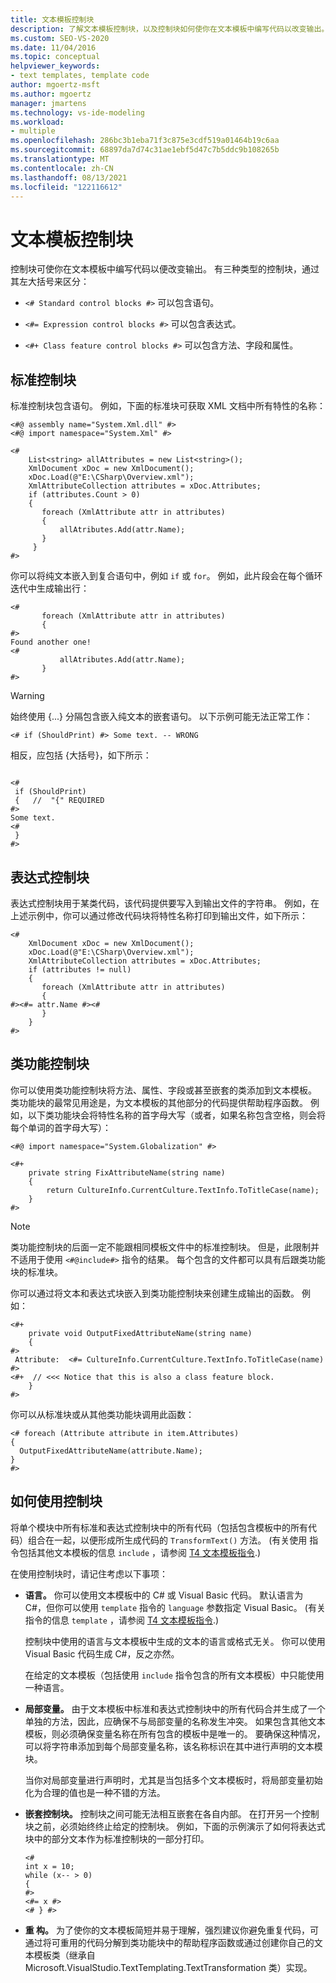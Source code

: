 ```yaml
---
title: 文本模板控制块
description: 了解文本模板控制块，以及控制块如何使你在文本模板中编写代码以改变输出。
ms.custom: SEO-VS-2020
ms.date: 11/04/2016
ms.topic: conceptual
helpviewer_keywords:
- text templates, template code
author: mgoertz-msft
ms.author: mgoertz
manager: jmartens
ms.technology: vs-ide-modeling
ms.workload:
- multiple
ms.openlocfilehash: 286bc3b1eba71f3c875e3cdf519a01464b19c6aa
ms.sourcegitcommit: 68897da7d74c31ae1ebf5d47c7b5ddc9b108265b
ms.translationtype: MT
ms.contentlocale: zh-CN
ms.lasthandoff: 08/13/2021
ms.locfileid: "122116612"
---
```

# <a name="text-template-control-blocks"></a>文本模板控制块
控制块可使你在文本模板中编写代码以便改变输出。 有三种类型的控制块，通过其左大括号来区分：

- `<# Standard control blocks #>` 可以包含语句。

- `<#= Expression control blocks #>` 可以包含表达式。

- `<#+ Class feature control blocks #>` 可以包含方法、字段和属性。

## <a name="standard-control-block"></a>标准控制块
 标准控制块包含语句。 例如，下面的标准块可获取 XML 文档中所有特性的名称：

```
<#@ assembly name="System.Xml.dll" #>
<#@ import namespace="System.Xml" #>

<#
    List<string> allAttributes = new List<string>();
    XmlDocument xDoc = new XmlDocument();
    xDoc.Load(@"E:\CSharp\Overview.xml");
    XmlAttributeCollection attributes = xDoc.Attributes;
    if (attributes.Count > 0)
    {
       foreach (XmlAttribute attr in attributes)
       {
           allAtributes.Add(attr.Name);
       }
     }
#>
```

 你可以将纯文本嵌入到复合语句中，例如 `if` 或 `for`。 例如，此片段会在每个循环迭代中生成输出行：

```
<#
       foreach (XmlAttribute attr in attributes)
       {
#>
Found another one!
<#
           allAtributes.Add(attr.Name);
       }
#>
```

> [!WARNING]
> 始终使用 {...} 分隔包含嵌入纯文本的嵌套语句。 以下示例可能无法正常工作：
>
> `<# if (ShouldPrint) #> Some text. -- WRONG`
>
> 相反，应包括 {大括号}，如下所示：

```

<#
 if (ShouldPrint)
 {   //  "{" REQUIRED
#>
Some text.
<#
 }
#>
```

## <a name="expression-control-block"></a>表达式控制块
 表达式控制块用于某类代码，该代码提供要写入到输出文件的字符串。 例如，在上述示例中，你可以通过修改代码块将特性名称打印到输出文件，如下所示：

```
<#
    XmlDocument xDoc = new XmlDocument();
    xDoc.Load(@"E:\CSharp\Overview.xml");
    XmlAttributeCollection attributes = xDoc.Attributes;
    if (attributes != null)
    {
       foreach (XmlAttribute attr in attributes)
       {
#><#= attr.Name #><#
       }
    }
#>
```

## <a name="class-feature-control-block"></a>类功能控制块
 你可以使用类功能控制块将方法、属性、字段或甚至嵌套的类添加到文本模板。 类功能块的最常见用途是，为文本模板的其他部分的代码提供帮助程序函数。 例如，以下类功能块会将特性名称的首字母大写（或者，如果名称包含空格，则会将每个单词的首字母大写）：

```
<#@ import namespace="System.Globalization" #>
```

```
<#+
    private string FixAttributeName(string name)
    {
        return CultureInfo.CurrentCulture.TextInfo.ToTitleCase(name);
    }
#>
```

> [!NOTE]
> 类功能控制块的后面一定不能跟相同模板文件中的标准控制块。 但是，此限制并不适用于使用 `<#@include#>` 指令的结果。 每个包含的文件都可以具有后跟类功能块的标准块。

 你可以通过将文本和表达式块嵌入到类功能控制块来创建生成输出的函数。 例如：

```
<#+
    private void OutputFixedAttributeName(string name)
    {
#>
 Attribute:  <#= CultureInfo.CurrentCulture.TextInfo.ToTitleCase(name) #>
<#+  // <<< Notice that this is also a class feature block.
    }
#>
```

 你可以从标准块或从其他类功能块调用此函数：

```
<# foreach (Attribute attribute in item.Attributes)
{
  OutputFixedAttributeName(attribute.Name);
}
#>
```

## <a name="how-to-use-control-blocks"></a>如何使用控制块
 将单个模块中所有标准和表达式控制块中的所有代码（包括包含模板中的所有代码）组合在一起，以便形成所生成代码的 `TransformText()` 方法。  (有关使用 指令包括其他文本模板的信息 `include` ，请参阅 [T4 文本模板指令](../modeling/t4-text-template-directives.md).) 

 在使用控制块时，请记住考虑以下事项：

- **语言。** 你可以使用文本模板中的 C# 或 Visual Basic 代码。 默认语言为 C#，但你可以使用 `template` 指令的 `language` 参数指定 Visual Basic。  (有关 指令的信息 `template` ，请参阅 [T4 文本模板指令](../modeling/t4-text-template-directives.md).) 

     控制块中使用的语言与文本模板中生成的文本的语言或格式无关。 你可以使用 Visual Basic 代码生成 C#，反之亦然。

     在给定的文本模板（包括使用 `include` 指令包含的所有文本模板）中只能使用一种语言。

- **局部变量。** 由于文本模板中标准和表达式控制块中的所有代码合并生成了一个单独的方法，因此，应确保不与局部变量的名称发生冲突。 如果包含其他文本模板，则必须确保变量名称在所有包含的模板中是唯一的。 要确保这种情况，可以将字符串添加到每个局部变量名称，该名称标识在其中进行声明的文本模块。

     当你对局部变量进行声明时，尤其是当包括多个文本模板时，将局部变量初始化为合理的值也是一种不错的方法。

- **嵌套控制块。** 控制块之间可能无法相互嵌套在各自内部。 在打开另一个控制块之前，必须始终终止给定的控制块。 例如，下面的示例演示了如何将表达式块中的部分文本作为标准控制块的一部分打印。

    ```
    <#
    int x = 10;
    while (x-- > 0)
    {
    #>
    <#= x #>
    <# } #>
    ```

- **重 构。** 为了使你的文本模板简短并易于理解，强烈建议你避免重复代码，可通过将可重用的代码分解到类功能块中的帮助程序函数或通过创建你自己的文本模板类（继承自 Microsoft.VisualStudio.TextTemplating.TextTransformation 类）实现。
